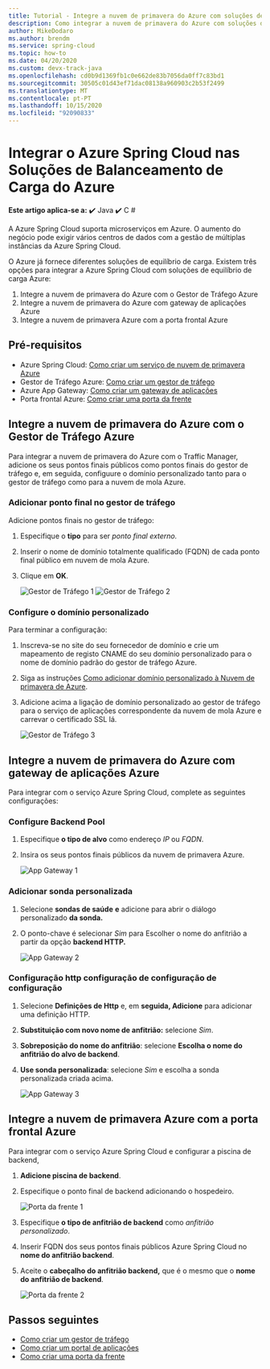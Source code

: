 ```yaml
---
title: Tutorial - Integre a nuvem de primavera do Azure com soluções de equilíbrio de carga azure
description: Como integrar a nuvem de primavera do Azure com soluções de equilíbrio de carga azure
author: MikeDodaro
ms.author: brendm
ms.service: spring-cloud
ms.topic: how-to
ms.date: 04/20/2020
ms.custom: devx-track-java
ms.openlocfilehash: cd0b9d1369fb1c0e662de83b7056da0ff7c83bd1
ms.sourcegitcommit: 30505c01d43ef71dac08138a960903c2b53f2499
ms.translationtype: MT
ms.contentlocale: pt-PT
ms.lasthandoff: 10/15/2020
ms.locfileid: "92090833"
---
```

# <a name="integrate-azure-spring-cloud-with-azure-load-balance-solutions"></a>Integrar o Azure Spring Cloud nas Soluções de Balanceamento de Carga do Azure

**Este artigo aplica-se a:** ✔️ Java ✔️ C #

A Azure Spring Cloud suporta microserviços em Azure.  O aumento do negócio pode exigir vários centros de dados com a gestão de múltiplas instâncias da Azure Spring Cloud.

O Azure já fornece diferentes soluções de equilíbrio de carga. Existem três opções para integrar a Azure Spring Cloud com soluções de equilíbrio de carga Azure:

1.  Integre a nuvem de primavera do Azure com o Gestor de Tráfego Azure
2.  Integre a nuvem de primavera do Azure com gateway de aplicações Azure
3.  Integre a nuvem de primavera Azure com a porta frontal Azure

## <a name="prerequisites"></a>Pré-requisitos

* Azure Spring Cloud: [Como criar um serviço de nuvem de primavera Azure](./spring-cloud-quickstart.md)
* Gestor de Tráfego Azure: [Como criar um gestor de tráfego](../traffic-manager/quickstart-create-traffic-manager-profile.md)
* Azure App Gateway: [Como criar um gateway de aplicações](../application-gateway/quick-create-portal.md)
* Porta frontal Azure: [Como criar uma porta da frente](../frontdoor/quickstart-create-front-door.md)

## <a name="integrate-azure-spring-cloud-with-azure-traffic-manager"></a>Integre a nuvem de primavera do Azure com o Gestor de Tráfego Azure

Para integrar a nuvem de primavera do Azure com o Traffic Manager, adicione os seus pontos finais públicos como pontos finais do gestor de tráfego e, em seguida, configuure o domínio personalizado tanto para o gestor de tráfego como para a nuvem de mola Azure.

### <a name="add-endpoint-in-traffic-manager"></a>Adicionar ponto final no gestor de tráfego
Adicione pontos finais no gestor de tráfego:
1.  Especifique o **tipo** para ser *ponto final externo.*
1.  Inserir o nome de domínio totalmente qualificado (FQDN) de cada ponto final público em nuvem de mola Azure.
1. Clique em **OK**.

    ![Gestor de Tráfego 1 ](media/spring-cloud-load-balancers/traffic-manager-1.png) ![ Gestor de Tráfego 2](media/spring-cloud-load-balancers/traffic-manager-2.png)

### <a name="configure-custom-domain"></a>Configure o domínio personalizado
Para terminar a configuração:
1.  Inscreva-se no site do seu fornecedor de domínio e crie um mapeamento de registo CNAME do seu domínio personalizado para o nome de domínio padrão do gestor de tráfego Azure.
1.  Siga as instruções [Como adicionar domínio personalizado à Nuvem de primavera de Azure](spring-cloud-tutorial-custom-domain.md).
1. Adicione acima a ligação de domínio personalizado ao gestor de tráfego para o serviço de aplicações correspondente da nuvem de mola Azure e carrevar o certificado SSL lá.

    ![Gestor de Tráfego 3](media/spring-cloud-load-balancers/traffic-manager-3.png)

## <a name="integrate-azure-spring-cloud-with-azure-app-gateway"></a>Integre a nuvem de primavera do Azure com gateway de aplicações Azure

Para integrar com o serviço Azure Spring Cloud, complete as seguintes configurações:

### <a name="configure-backend-pool"></a>Configure Backend Pool
1. Especifique **o tipo de alvo** como endereço *IP* ou *FQDN*.
1. Insira os seus pontos finais públicos da nuvem de primavera Azure.

    ![App Gateway 1](media/spring-cloud-load-balancers/app-gateway-1.png)

### <a name="add-custom-probe"></a>Adicionar sonda personalizada
1. Selecione **sondas de saúde** **e** adicione para abrir o diálogo personalizado **da sonda.** 
1. O ponto-chave é selecionar *Sim* para Escolher o nome do anfitrião a partir da opção **backend HTTP.**

    ![App Gateway 2](media/spring-cloud-load-balancers/app-gateway-2.png)

### <a name="configure-http-setting"></a>Configuração http configuração de configuração de configuração
1.  Selecione **Definições de Http** e, em **seguida, Adicione** para adicionar uma definição HTTP.
1.  **Substituição com novo nome de anfitrião:** selecione *Sim*.
1.  **Sobreposição do nome do anfitrião**: selecione **Escolha o nome do anfitrião do alvo de backend**.
1.  **Use sonda personalizada**: selecione *Sim* e escolha a sonda personalizada criada acima.

    ![App Gateway 3](media/spring-cloud-load-balancers/app-gateway-3.png)

## <a name="integrate-azure-spring-cloud-with-azure-front-door"></a>Integre a nuvem de primavera Azure com a porta frontal Azure

Para integrar com o serviço Azure Spring Cloud e configurar a piscina de backend, 
1. **Adicione piscina de backend**.
1. Especifique o ponto final de backend adicionando o hospedeiro.

    ![Porta da frente 1](media/spring-cloud-load-balancers/front-door-1.png)

1.  Especifique **o tipo de anfitrião de backend** como *anfitrião personalizado*.
1.  Inserir FQDN dos seus pontos finais públicos Azure Spring Cloud no **nome do anfitrião backend**.
1.  Aceite o **cabeçalho do anfitrião backend,** que é o mesmo que o **nome do anfitrião de backend**.

    ![Porta da frente 2](media/spring-cloud-load-balancers/front-door-2.png)

## <a name="next-steps"></a>Passos seguintes
* [Como criar um gestor de tráfego](../traffic-manager/quickstart-create-traffic-manager-profile.md)
* [Como criar um portal de aplicações](../application-gateway/quick-create-portal.md)
* [Como criar uma porta da frente](../frontdoor/quickstart-create-front-door.md)